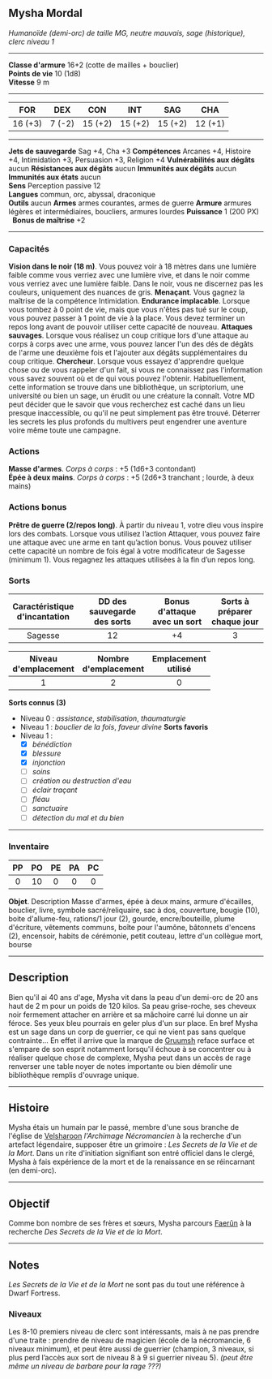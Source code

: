 ## Mysha Mordal
*Humanoïde (demi-orc) de taille MG, neutre mauvais, sage (historique), clerc niveau 1*
___
**Classe d'armure** 16+2 (cotte de mailles + bouclier)  
**Points de vie** 10 (1d8)  
**Vitesse** 9 m  
___

| FOR     | DEX    | CON     | INT     | SAG     | CHA     |
| ------- | ------ | ------- | ------- | ------- | ------- |
| 16 (+3) | 7 (-2) | 15 (+2) | 15 (+2) | 15 (+2) | 12 (+1) |
___
**Jets de sauvegarde** Sag +4, Cha +3
**Compétences** Arcanes +4, Histoire +4, Intimidation +3, Persuasion +3, Religion +4
**Vulnérabilités aux dégâts** aucun
**Résistances aux dégâts** aucun
**Immunités aux dégâts** aucun
**Immunités aux états** aucun  
**Sens**  Perception passive 12  
**Langues** commun, orc, abyssal, draconique  
**Outils** aucun
**Armes** armes courantes, armes de guerre
**Armure** armures légères et intermédiaires, boucliers, armures lourdes
**Puissance** 1 (200 PX)     **Bonus de maîtrise** +2  
___
### Capacités
**Vision dans le noir (18 m)**.  Vous pouvez voir à 18 mètres dans une lumière faible comme vous verriez avec une lumière vive, et dans le noir comme vous verriez avec une lumière faible. Dans le noir, vous ne discernez pas les couleurs, uniquement des nuances de gris.
**Menaçant**. Vous gagnez la maîtrise de la compétence Intimidation.
**Endurance implacable**. Lorsque vous tombez à 0 point de vie, mais que vous n'êtes pas tué sur le coup, vous pouvez passer à 1 point de vie à la place. Vous devez terminer un repos long avant de pouvoir utiliser cette capacité de nouveau.
**Attaques sauvages**. Lorsque vous réalisez un coup critique lors d'une attaque au corps à corps avec une arme, vous pouvez lancer l'un des dés de dégâts de l'arme une deuxième fois et l'ajouter aux dégâts supplémentaires du coup critique.
**Chercheur**. Lorsque vous essayez d'apprendre quelque chose ou de vous rappeler d'un fait, si vous ne connaissez pas l'information vous savez souvent où et de qui vous pouvez l'obtenir. Habituellement, cette information se trouve dans une bibliothèque, un scriptorium, une université ou bien un sage, un érudit ou une créature la connaît. Votre MD peut décider que le savoir que vous recherchez est caché dans un lieu presque inaccessible, ou qu'il ne peut simplement pas être trouvé. Déterrer les secrets les plus profonds du multivers peut engendrer une aventure voire même toute une campagne.
### Actions
**Masse d'armes**. _Corps à corps_ : +5 (1d6+3 contondant)  
**Épée à deux mains**. _Corps à corps_ : +5 (2d6+3 tranchant ; lourde, à deux mains)

### Actions bonus
**Prêtre de guerre (2/repos long)**. À partir du niveau 1, votre dieu vous inspire lors des combats. Lorsque vous utilisez l’action Attaquer, vous pouvez faire une attaque avec une arme en tant qu’action bonus. Vous pouvez utiliser cette capacité un nombre de fois égal à votre modificateur de Sagesse (minimum 1). Vous regagnez les attaques utilisées à la fin d’un repos long.  

### Sorts

| Caractéristique <br>d'incantation | DD des sauvegarde <br>des sorts | Bonus d'attaque <br>avec un sort | Sorts à préparer <br>chaque jour |
| :-------------------------------: | :-----------------------------: | :------------------------------: | :------------------------------: |
|              Sagesse              |               12                |                +4                |                3                 |

| Niveau <br>d'emplacement | Nombre <br>d'emplacement | Emplacement <br>utilisé |
| :----------------------: | :----------------------: | :---------------------: |
|            1             |            2             |            0            |

**Sorts connus (3)** 
- Niveau 0 : _assistance_, _stabilisation_, _thaumaturgie_  
- Niveau 1 : *bouclier de la fois*, *faveur divine*
**Sorts favoris**  
- Niveau 1 : 
	- [x] _bénédiction_
	- [x] _blessure_
	- [x] _injonction_
	- [ ] _soins_
	- [ ] _création ou destruction d'eau_
	- [ ] _éclair traçant_ 
	- [ ] _fléau_
	- [ ] _sanctuaire_
	- [ ] _détection du mal et du bien_
___
### Inventaire
| PP  | PO  | PE  | PA  | PC  |
| :-: | :-: | :-: | :-: | :-: |
|  0  | 10  |  0  |  0  |  0  |

**Objet**. Description
Masse d'armes, épée à deux mains, armure d'écailles, bouclier, livre, symbole sacré/reliquaire, sac à dos, couverture, bougie (10), boite d'allume-feu, rations/1 jour (2), gourde, encre/bouteille, plume d'écriture, vêtements communs, boîte pour l'aumône, bâtonnets d'encens (2), encensoir, habits de cérémonie, petit couteau, lettre d'un collègue mort, bourse
___
## Description
Bien qu'il ai 40 ans d'age, Mysha vit dans la peau d'un demi-orc de 20 ans haut de 2 m pour un poids de 120 kilos. Sa peau grise-roche, ses cheveux noir fermement attacher en arrière et sa mâchoire carré lui donne un air féroce. Ses yeux bleu pourrais en geler plus d'un sur place. En bref Mysha est un sage dans un corp de guerrier, ce qui ne vient pas sans quelque contrainte... En effet il arrive que la marque de [Gruumsh](https://www.aidedd.org/univers/pantheon/gruumsh/) reface surface et s'empare de son esprit notamment lorsqu'il échoue à se concentrer ou à réaliser quelque chose de complexe, Mysha peut dans un accès de rage renverser une table noyer de notes importante ou bien démolir une bibliothèque remplis d'ouvrage unique.
___
## Histoire
Mysha étais un humain par le passé, membre d'une sous branche de l'église de [Velsharoon](https://forgottenrealms.fandom.com/wiki/Velsharoon#The_Church) *l'Archimage Nécromancien* à la recherche d'un artefact légendaire, supposer être un grimoire : *Les Secrets de la Vie et de la Mort*. Dans un rite d'initiation signifiant son entré officiel dans le clergé, Mysha à fais expérience de la mort et de la renaissance en se réincarnant (en demi-orc).
___
## Objectif
Comme bon nombre de ses frères et sœurs, Mysha parcours [Faerûn](https://le-monde-des-royaumes-oublies.fandom.com/fr/wiki/Faer%C3%BBn) à la recherche *Des Secrets de la Vie et de la Mort*.
___
## Notes
*Les Secrets de la Vie et de la Mort* ne sont pas du tout une référence à Dwarf Fortress.
### Niveaux
Les 8-10 premiers niveau de clerc sont intéressants, mais à ne pas prendre d'une traite : prendre de niveau de magicien (école de la nécromancie, 6 niveaux minimum), et peut être aussi de guerrier (champion, 3 niveaux, si plus perd l’accès aux sort de niveau 8 à 9 si guerrier niveau 5). *(peut être même un niveau de barbare pour la rage ???)*

